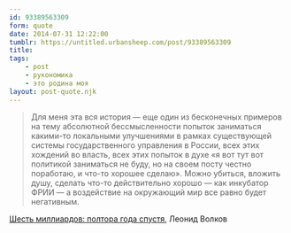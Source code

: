 ```yaml
---
id: 93389563309
form: quote
date: 2014-07-31 12:22:00
tumblr: https://untitled.urbansheep.com/post/93389563309
title: 
tags:
    - post
    - рукономика
    - это родина моя
layout: post-quote.njk
---
```


<blockquote>
Для меня эта вся история — еще один из бесконечных примеров на тему абсолютной бессмысленности попыток заниматься какими-то локальными улучшениями в рамках существующей системы государственного управления в России, всех этих хождений во власть, всех этих попыток в духе «я вот тут вот политикой заниматься не буду, но на своем посту честно поработаю, и что-то хорошее сделаю». Можно убиться, вложить душу, сделать что-то действительно хорошо — как инкубатор ФРИИ — а воздействие на окружающий мир все равно будет негативным.
</blockquote>

<a href="http://leonwolf.livejournal.com/538816.html">Шесть миллиардов: полтора года спустя</a>, Леонид Волков
